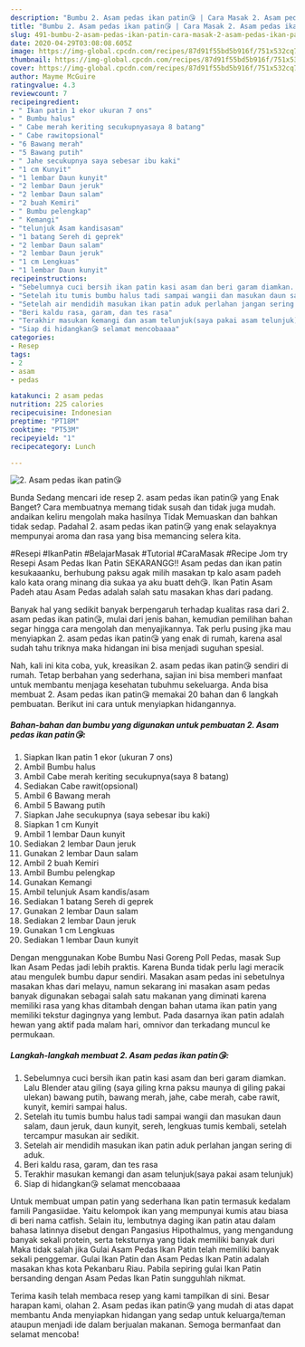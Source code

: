 ```yaml
---
description: "Bumbu 2. Asam pedas ikan patin😘 | Cara Masak 2. Asam pedas ikan patin😘 Yang Enak Banget"
title: "Bumbu 2. Asam pedas ikan patin😘 | Cara Masak 2. Asam pedas ikan patin😘 Yang Enak Banget"
slug: 491-bumbu-2-asam-pedas-ikan-patin-cara-masak-2-asam-pedas-ikan-patin-yang-enak-banget
date: 2020-04-29T03:08:08.605Z
image: https://img-global.cpcdn.com/recipes/87d91f55bd5b916f/751x532cq70/2-asam-pedas-ikan-patin😘-foto-resep-utama.jpg
thumbnail: https://img-global.cpcdn.com/recipes/87d91f55bd5b916f/751x532cq70/2-asam-pedas-ikan-patin😘-foto-resep-utama.jpg
cover: https://img-global.cpcdn.com/recipes/87d91f55bd5b916f/751x532cq70/2-asam-pedas-ikan-patin😘-foto-resep-utama.jpg
author: Mayme McGuire
ratingvalue: 4.3
reviewcount: 7
recipeingredient:
- " Ikan patin 1 ekor ukuran 7 ons"
- " Bumbu halus"
- " Cabe merah keriting secukupnyasaya 8 batang"
- " Cabe rawitopsional"
- "6 Bawang merah"
- "5 Bawang putih"
- " Jahe secukupnya saya sebesar ibu kaki"
- "1 cm Kunyit"
- "1 lembar Daun kunyit"
- "2 lembar Daun jeruk"
- "2 lembar Daun salam"
- "2 buah Kemiri"
- " Bumbu pelengkap"
- " Kemangi"
- "telunjuk Asam kandisasam"
- "1 batang Sereh di geprek"
- "2 lembar Daun salam"
- "2 lembar Daun jeruk"
- "1 cm Lengkuas"
- "1 lembar Daun kunyit"
recipeinstructions:
- "Sebelumnya cuci bersih ikan patin kasi asam dan beri garam diamkan. Lalu Blender atau giling (saya giling krna paksu maunya di giling pakai ulekan) bawang putih, bawang merah, jahe, cabe merah, cabe rawit, kunyit, kemiri sampai halus."
- "Setelah itu tumis bumbu halus tadi sampai wangii dan masukan daun salam, daun jeruk, daun kunyit, sereh, lengkuas tumis kembali, setelah tercampur masukan air sedikit."
- "Setelah air mendidih masukan ikan patin aduk perlahan jangan sering di aduk."
- "Beri kaldu rasa, garam, dan tes rasa"
- "Terakhir masukan kemangi dan asam telunjuk(saya pakai asam telunjuk)"
- "Siap di hidangkan😘 selamat mencobaaaa"
categories:
- Resep
tags:
- 2
- asam
- pedas

katakunci: 2 asam pedas 
nutrition: 225 calories
recipecuisine: Indonesian
preptime: "PT18M"
cooktime: "PT53M"
recipeyield: "1"
recipecategory: Lunch

---
```



![2. Asam pedas ikan patin😘](https://img-global.cpcdn.com/recipes/87d91f55bd5b916f/751x532cq70/2-asam-pedas-ikan-patin😘-foto-resep-utama.jpg)

Bunda Sedang mencari ide resep 2. asam pedas ikan patin😘 yang Enak Banget? Cara membuatnya memang tidak susah dan tidak juga mudah. andaikan keliru mengolah maka hasilnya Tidak Memuaskan dan bahkan tidak sedap. Padahal 2. asam pedas ikan patin😘 yang enak selayaknya mempunyai aroma dan rasa yang bisa memancing selera kita.

#Resepi #IkanPatin #BelajarMasak #Tutorial #CaraMasak #Recipe Jom try Resepi Asam Pedas Ikan Patin SEKARANGG!! Asam pedas dan ikan patin kesukaaanku, berhubung paksu agak milih masakan tp kalo asam padeh kalo kata orang minang dia sukaa ya aku buatt deh😘. Ikan Patin Asam Padeh atau Asam Pedas adalah salah satu masakan khas dari padang.

Banyak hal yang sedikit banyak berpengaruh terhadap kualitas rasa dari 2. asam pedas ikan patin😘, mulai dari jenis bahan, kemudian pemilihan bahan segar hingga cara mengolah dan menyajikannya. Tak perlu pusing jika mau menyiapkan 2. asam pedas ikan patin😘 yang enak di rumah, karena asal sudah tahu triknya maka hidangan ini bisa menjadi suguhan spesial.


Nah, kali ini kita coba, yuk, kreasikan 2. asam pedas ikan patin😘 sendiri di rumah. Tetap berbahan yang sederhana, sajian ini bisa memberi manfaat untuk membantu menjaga kesehatan tubuhmu sekeluarga. Anda bisa membuat 2. Asam pedas ikan patin😘 memakai 20 bahan dan 6 langkah pembuatan. Berikut ini cara untuk menyiapkan hidangannya.

<!--inarticleads1-->

##### Bahan-bahan dan bumbu yang digunakan untuk pembuatan 2. Asam pedas ikan patin😘:

1. Siapkan  Ikan patin 1 ekor (ukuran 7 ons)
1. Ambil  Bumbu halus
1. Ambil  Cabe merah keriting secukupnya(saya 8 batang)
1. Sediakan  Cabe rawit(opsional)
1. Ambil 6 Bawang merah
1. Ambil 5 Bawang putih
1. Siapkan  Jahe secukupnya (saya sebesar ibu kaki)
1. Siapkan 1 cm Kunyit
1. Ambil 1 lembar Daun kunyit
1. Sediakan 2 lembar Daun jeruk
1. Gunakan 2 lembar Daun salam
1. Ambil 2 buah Kemiri
1. Ambil  Bumbu pelengkap
1. Gunakan  Kemangi
1. Ambil telunjuk Asam kandis/asam
1. Sediakan 1 batang Sereh di geprek
1. Gunakan 2 lembar Daun salam
1. Sediakan 2 lembar Daun jeruk
1. Gunakan 1 cm Lengkuas
1. Sediakan 1 lembar Daun kunyit


Dengan menggunakan Kobe Bumbu Nasi Goreng Poll Pedas, masak Sup Ikan Asam Pedas jadi lebih praktis. Karena Bunda tidak perlu lagi meracik atau mengulek bumbu dapur sendiri. Masakan asam pedas ini sebetulnya masakan khas dari melayu, namun sekarang ini masakan asam pedas banyak digunakan sebagai salah satu makanan yang diminati karena memiliki rasa yang khas ditambah dengan bahan utama ikan patin yang memiliki tekstur dagingnya yang lembut. Pada dasarnya ikan patin adalah hewan yang aktif pada malam hari, omnivor dan terkadang muncul ke permukaan. 

<!--inarticleads2-->

##### Langkah-langkah membuat 2. Asam pedas ikan patin😘:

1. Sebelumnya cuci bersih ikan patin kasi asam dan beri garam diamkan. Lalu Blender atau giling (saya giling krna paksu maunya di giling pakai ulekan) bawang putih, bawang merah, jahe, cabe merah, cabe rawit, kunyit, kemiri sampai halus.
1. Setelah itu tumis bumbu halus tadi sampai wangii dan masukan daun salam, daun jeruk, daun kunyit, sereh, lengkuas tumis kembali, setelah tercampur masukan air sedikit.
1. Setelah air mendidih masukan ikan patin aduk perlahan jangan sering di aduk.
1. Beri kaldu rasa, garam, dan tes rasa
1. Terakhir masukan kemangi dan asam telunjuk(saya pakai asam telunjuk)
1. Siap di hidangkan😘 selamat mencobaaaa


Untuk membuat umpan patin yang sederhana Ikan patin termasuk kedalam famili Pangasiidae. Yaitu kelompok ikan yang mempunyai kumis atau biasa di beri nama catfish. Selain itu, lembutnya daging ikan patin atau dalam bahasa latinnya disebut dengan Pangasius Hipothalmus, yang mengandung banyak sekali protein, serta teksturnya yang tidak memiliki banyak duri Maka tidak salah jika Gulai Asam Pedas Ikan Patin telah memiliki banyak sekali penggemar. Gulai Ikan Patin dan Asam Pedas Ikan Patin adalah masakan khas kota Pekanbaru Riau. Pabila sepiring gulai Ikan Patin bersanding dengan Asam Pedas Ikan Patin sungguhlah nikmat. 

Terima kasih telah membaca resep yang kami tampilkan di sini. Besar harapan kami, olahan 2. Asam pedas ikan patin😘 yang mudah di atas dapat membantu Anda menyiapkan hidangan yang sedap untuk keluarga/teman ataupun menjadi ide dalam berjualan makanan. Semoga bermanfaat dan selamat mencoba!
